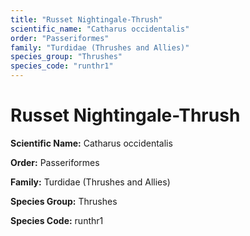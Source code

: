 ```yaml
---
title: "Russet Nightingale-Thrush"
scientific_name: "Catharus occidentalis"
order: "Passeriformes"
family: "Turdidae (Thrushes and Allies)"
species_group: "Thrushes"
species_code: "runthr1"
---
```


# Russet Nightingale-Thrush

**Scientific Name:** Catharus occidentalis

**Order:** Passeriformes

**Family:** Turdidae (Thrushes and Allies)

**Species Group:** Thrushes

**Species Code:** runthr1
